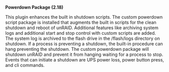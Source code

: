 **Powerdown Package (2.18)**

This plugin enhances the built in shutdown scripts.  The custom powerdown script package is installed that augments the built in scripts for the clean shutdown and reboot of unRAID.  Additional features like archiving system logs and additional start and stop control with custom scripts are added.  The system log is archived to the flash drive in the /flash/logs directory on shutdown.  If a process is preventing a shutdown, the built-in procedure can hang preventing the shutdown.  The custom powerdown package will shutdown unRAID and prevent it from hanging waiting for a process to stop.  Events that can initiate a shutdown are UPS power loss, power button press, and cli commands.
